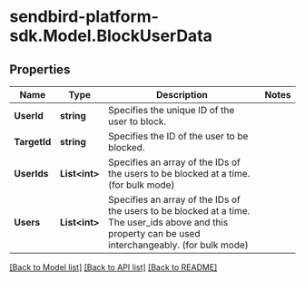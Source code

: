 
# sendbird-platform-sdk.Model.BlockUserData

## Properties

Name | Type | Description | Notes
------------ | ------------- | ------------- | -------------
**UserId** | **string** | Specifies the unique ID of the user to block. | 
**TargetId** | **string** | Specifies the ID of the user to be blocked. | 
**UserIds** | **List&lt;int&gt;** | Specifies an array of the IDs of the users to be blocked at a time. (for bulk mode) | 
**Users** | **List&lt;int&gt;** | Specifies an array of the IDs of the users to be blocked at a time. The user_ids above and this property can be used interchangeably. (for bulk mode) | 

[[Back to Model list]](../README.md#documentation-for-models)
[[Back to API list]](../README.md#documentation-for-api-endpoints)
[[Back to README]](../README.md)

